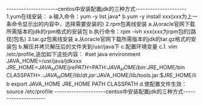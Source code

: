 ---------------------centos中安装配置jdk的三种方式---------------------
1.yum在线安装：
	a.输入命令：yum -y list java*
	b.yum -y install xxx(xxx为上一条命令显示出的内容中，选择需要安装的)
2.rpm包离线安装
	a.从oracle官网下载所需版本的jdk的rpm格式的安装包
	b.执行命令：rpm -ivh xxx(xxx为rpm包的[路径]包名)
3.tar.gz包离线安装
	a.从oracle官网下载所需版本的jdk的tar.gz格式的安装包
	b.解压并拷贝解压后的文件夹到/usr/java下
	c.配置环境变量
		c.1. vim /etc/profile,追加如下这些内容：
			#set java environment
			JAVA_HOME=/usr/java/jdkxxx
			JRE_HOME=$JAVA_HOME/jre
			PATH=$PATH:$JAVA_HOME/bin:$JRE_HOME/bin
			CLASSPATH=.:$JAVA_HOME/lib/dt.jar:$JAVA_HOME/lib/tools.jar:$JRE_HOME/lib
			export JAVA_HOME JRE_HOME PATH CLASSPATH
	d.使配置文件生效：source /etc/profile
---------------------centos中安装配置jdk的三种方式---------------------